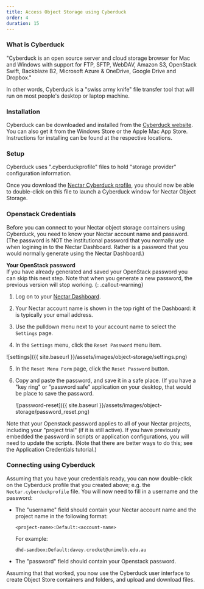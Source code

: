 ```yaml
---
title: Access Object Storage using Cyberduck
order: 4
duration: 15
---
```


### What is Cyberduck

"Cyberduck is an open source server and cloud storage browser for Mac and
Windows with support for FTP, SFTP, WebDAV, Amazon S3, OpenStack Swift,
Backblaze B2, Microsoft Azure & OneDrive, Google Drive and Dropbox."

In other words, Cyberduck is a "swiss army knife" file transfer tool that will
run on most people's desktop or laptop machine.

### Installation

Cyberduck can be downloaded and installed from the [Cyberduck
website](https://cyberduck.io/).  You can also get it from the Windows Store
or the Apple Mac App Store.  Instructions for installing can be found
at the respective locations.

### Setup

Cyberduck uses ".cyberduckprofile" files to hold "storage provider"
configuration information.

Once you download the [Nectar Cyberduck profile](https://swift.rc.nectar.org.au/v1/AUTH_2f6f7e75fc0f453d9c127b490b02e9e3/cyberduck/nectar.cyberduckprofile),
you should now be able to double-click on this file to launch a Cyberduck
window for Nectar Object Storage.

### Openstack Credentials

Before you can connect to your Nectar object storage containers using
Cyberduck, you need to know your Nectar account name and password.
(The password is NOT the institutional password that you normally use
when logining in to the Nectar Dashboard.  Rather is a password that
you would normally generate using the Nectar Dashboard.)

**Your OpenStack password**  
If you have already generated and saved your OpenStack password you can
skip this next step.  Note that when you generate a new password, the
previous version will stop working.
{: .callout-warning}


1. Log on to your [Nectar Dashboard](https://dashboard.rc.nectar.org.au).

2. Your Nectar account name is shown in the top right of the Dashboard:
   it is typically your email address.

3. Use the pulldown menu next to your account name to select the `Settings`
   page.

4. In the `Settings` menu, click the `Reset Password` menu item.

![settings]({{ site.baseurl }}/assets/images/object-storage/settings.png)

5. In the `Reset Menu Form` page, click the `Reset Password` button.

6. Copy and paste the password, and save it in a safe place.  (If you have
   a "key ring" or "password safe" application on your desktop, that would
   be place to save the password.

    ![password-reset]({{ site.baseurl }}/assets/images/object-storage/password_reset.png)

Note that your Openstack password applies to all of your Nectar projects,
including your "project trial" (if it is still active).  If you have
previously embedded the password in scripts or application configurations,
you will need to update the scripts.  (Note that there are better ways
to do this; see the Application Credentials tutorial.)

### Connecting using Cyberduck

Assuming that you have your credentials ready, you can now double-click on the
Cyberduck profile that you created above; e.g. the `Nectar.cyberduckprofile`
file.  You will now need to fill in a username and the password:

- The "username" field should contain your Nectar account name and
  the project name in the following format:

      <project-name>:Default:<account-name>

  For example:

      dhd-sandbox:Default:davey.crocket@unimelb.edu.au

- The "password" field should contain your Openstack password.

Assuming that that worked, you now use the Cyberduck user interface to
create Object Store containers and folders, and upload and download files.
